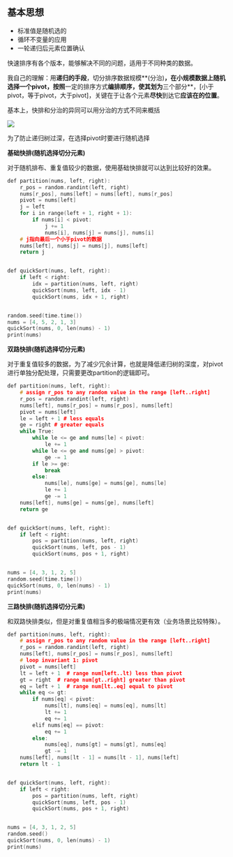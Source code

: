 ## 基本思想

* 标准值是随机选的
* 循环不变量的应用
* 一轮递归后元素位置确认

快速排序有各个版本，能够解决不同的问题，适用于不同种类的数据。

我自己的理解：用**递归的手段**，切分排序数据规模**(分治)**，在小规模数据上随机选择一个pivot，按照**一定的排序方式**编排顺序，使其划为**三个部分**，[小于pivot，等于pivot，大于pivot]，关键在于让各个元素**尽快**到达它**应该在的位置**。


基本上，快排和分治的异同可以用分治的方式不同来概括

![](http://pic.netpunk.space/images/2022/10/25/20221025174016.png)

为了防止递归树过深，在选择pivot时要进行随机选择

**基础快排(随机选择切分元素)**

对于随机排布、重复值较少的数据，使用基础快排就可以达到比较好的效果。

~~~C++
def partition(nums, left, right):
    r_pos = random.randint(left, right)
    nums[r_pos], nums[left] = nums[left], nums[r_pos]
    pivot = nums[left]
    j = left
    for i in range(left + 1, right + 1):
        if nums[i] < pivot:
            j += 1
            nums[i], nums[j] = nums[j], nums[i]
    # j指向最后一个小于pivot的数据
    nums[left], nums[j] = nums[j], nums[left]
    return j


def quickSort(nums, left, right):
    if left < right:
        idx = partition(nums, left, right)
        quickSort(nums, left, idx - 1)
        quickSort(nums, idx + 1, right)


random.seed(time.time())
nums = [4, 5, 2, 1, 3]
quickSort(nums, 0, len(nums) - 1)
print(nums)
~~~

**双路快排(随机选择切分元素)**

对于重复值较多的数据，为了减少冗余计算，也就是降低递归树的深度，对pivot进行单独分配处理，只需要更改partition的逻辑即可。

~~~c++
def partition(nums, left, right):
    # assign r_pos to any random value in the range [left..right]
    r_pos = random.randint(left, right)
    nums[left], nums[r_pos] = nums[r_pos], nums[left]
    pivot = nums[left]
    le = left + 1 # less equals
    ge = right # greater equals
    while True:
        while le <= ge and nums[le] < pivot:
            le += 1
        while le <= ge and nums[ge] > pivot:
            ge -= 1
        if le >= ge:
            break
        else:
            nums[le], nums[ge] = nums[ge], nums[le]
            le += 1
            ge -= 1
    nums[left], nums[ge] = nums[ge], nums[left]
    return ge


def quickSort(nums, left, right):
    if left < right:
        pos = partition(nums, left, right)
        quickSort(nums, left, pos - 1)
        quickSort(nums, pos + 1, right)


nums = [4, 3, 1, 2, 5]
random.seed(time.time())
quickSort(nums, 0, len(nums) - 1)
print(nums)
~~~

**三路快排(随机选择切分元素)**

和双路快排类似，但是对重复值相当多的极端情况更有效（业务场景比较特殊）。

~~~c++
def partition(nums, left, right):
    # assign r_pos to any random value in the range [left..right]
    r_pos = random.randint(left, right)
    nums[left], nums[r_pos] = nums[r_pos], nums[left]
    # loop invariant 1: pivot
    pivot = nums[left]
    lt = left + 1  # range num[left..lt) less than pivot
    gt = right  # range num[gt..right] greater than pivot
    eq = left + 1  # range num[lt..eq] equal to pivot
    while eq <= gt:
        if nums[eq] < pivot:
            nums[lt], nums[eq] = nums[eq], nums[lt]
            lt += 1
            eq += 1
        elif nums[eq] == pivot:
            eq += 1
        else:
            nums[eq], nums[gt] = nums[gt], nums[eq]
            gt -= 1
    nums[left], nums[lt - 1] = nums[lt - 1], nums[left]
    return lt - 1


def quickSort(nums, left, right):
    if left < right:
        pos = partition(nums, left, right)
        quickSort(nums, left, pos - 1)
        quickSort(nums, pos + 1, right)


nums = [4, 3, 1, 2, 5]
random.seed()
quickSort(nums, 0, len(nums) - 1)
print(nums)
~~~






